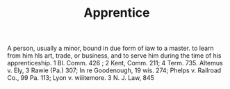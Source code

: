 ---
title: Apprentice
letter: A
permalink: "/definitions/apprentice.html"
body: A person, usually a minor, bound in due form of iaw to a master. to learn from
  him hls art, trade, or business, and to serve him during the time of his apprenticeship.
  1 Bl. Comm. 426 ; 2 Kent, Comm. 211; 4 Term. 735. Altemus v. Ely, 3 Rawie (Pa.)
  307; In re Goodenough, 19 wis. 274; Phelps v. Railroad Co., 99 Pa. 113; Lyon v.
  wiiitemore. 3 N. J. Law, 845
published_at: '2018-07-07'
layout: post
---